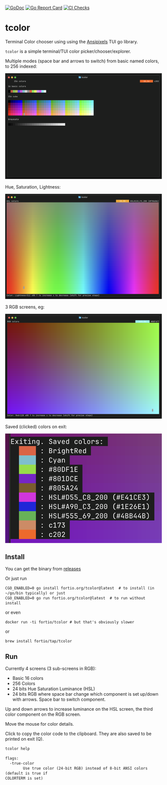 [![GoDoc](https://godoc.org/fortio.org/tcolor?status.svg)](https://pkg.go.dev/fortio.org/tcolor)
[![Go Report Card](https://goreportcard.com/badge/fortio.org/tcolor)](https://goreportcard.com/report/fortio.org/tcolor)
[![CI Checks](https://github.com/fortio/tcolor/actions/workflows/include.yml/badge.svg)](https://github.com/fortio/tcolor/actions/workflows/include.yml)
# tcolor
Terminal Color chooser using using the [Ansipixels](https://pkg.go.dev/fortio.org/terminal/ansipixels) TUI go library.

`tcolor` is a simple terminal/TUI color picker/chooser/explorer.

Multiple modes (space bar and arrows to switch) from basic named colors, to 256 indexed:

![256 colors](screenshot216.png)

Hue, Saturation, Lightness:

![HSL colors](screenshotHSL.png)

3 RGB screens, eg:

![RGB colors](screenshotRGB.png)

Saved (clicked) colors on exit:

![Saved colors](screenshotSavedColors.png)

## Install
You can get the binary from [releases](https://github.com/fortio/tcolor/releases)

Or just run
```
CGO_ENABLED=0 go install fortio.org/tcolor@latest  # to install (in ~/go/bin typically) or just
CGO_ENABLED=0 go run fortio.org/tcolor@latest  # to run without install
```

or even
```
docker run -ti fortio/tcolor # but that's obviously slower
```

or
```
brew install fortio/tap/tcolor
```

## Run

Currently 4 screens (3 sub-screens in RGB):
- Basic 16 colors
- 256 Colors
- 24 bits Hue Saturation Luminance (HSL)
- 24 bits RGB where space bar change which component is set up/down with arrows. Space bar to switch component.

Up and down arrows to increase luminance on the HSL screen, the third color component on the RGB screen.

Move the mouse for color details.

Click to copy the color code to the clipboard. They are also saved to be printed on exit (Q).


```sh
tcolor help
```
```
flags:
  -true-color
        Use true color (24-bit RGB) instead of 8-bit ANSI colors (default is true if
COLORTERM is set)
```
